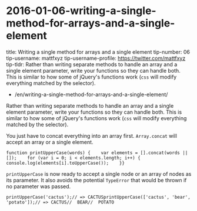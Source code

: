 # 2016-01-06-writing-a-single-method-for-arrays-and-a-single-element

title: Writing a single method for arrays and a single element tip-number: 06 tip-username: mattfxyz tip-username-profile: https://twitter.com/mattfxyz tip-tldr: Rather than writing separate methods to handle an array and a single element parameter, write your functions so they can handle both. This is similar to how some of jQuery's functions work (`css` will modify everything matched by the selector).

- /en/writing-a-single-method-for-arrays-and-a-single-element/

Rather than writing separate methods to handle an array and a single element parameter, write your functions so they can handle both. This is similar to how some of jQuery's functions work (`css` will modify everything matched by the selector).

You just have to concat everything into an array first. `Array.concat` will accept an array or a single element.

```
function printUpperCase(words) {    var elements = [].concat(words || []);    for (var i = 0; i < elements.length; i++) {        console.log(elements[i].toUpperCase());    }}
```

`printUpperCase` is now ready to accept a single node or an array of nodes as its parameter. It also avoids the potential `TypeError` that would be thrown if no parameter was passed.

```
printUpperCase('cactus');// => CACTUSprintUpperCase(['cactus', 'bear', 'potato']);// => CACTUS//  BEAR//  POTATO
```
